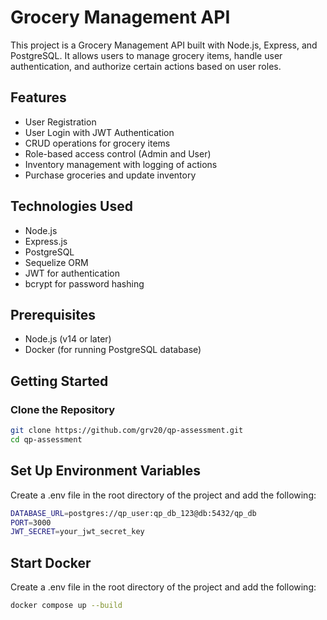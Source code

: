 # Grocery Management API

This project is a Grocery Management API built with Node.js, Express, and PostgreSQL. It allows users to manage grocery items, handle user authentication, and authorize certain actions based on user roles.

## Features

- User Registration
- User Login with JWT Authentication
- CRUD operations for grocery items
- Role-based access control (Admin and User)
- Inventory management with logging of actions
- Purchase groceries and update inventory

## Technologies Used

- Node.js
- Express.js
- PostgreSQL
- Sequelize ORM
- JWT for authentication
- bcrypt for password hashing

## Prerequisites

- Node.js (v14 or later)
- Docker (for running PostgreSQL database)

## Getting Started

### Clone the Repository

```bash
git clone https://github.com/grv20/qp-assessment.git
cd qp-assessment
```

## Set Up Environment Variables

Create a .env file in the root directory of the project and add the following:

```bash
DATABASE_URL=postgres://qp_user:qp_db_123@db:5432/qp_db
PORT=3000
JWT_SECRET=your_jwt_secret_key
```

## Start Docker

Create a .env file in the root directory of the project and add the following:

```bash
docker compose up --build
```

